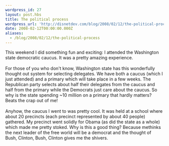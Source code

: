 ```yaml
---
wordpress_id: 27
layout: post.hbs
title: The political process
wordpress_url: 'http://disnetdev.com/blog/2008/02/12/the-political-process/'
date: 2008-02-12T00:00:00.000Z
aliases:
  - /blog/2008/02/12/the-political-process
---
```

This weekend I did something fun and exciting: I attended the Washington state democratic caucus. It was a pretty amazing experience. <br /><br />For those of you who don't know, Washington state has this wonderfully thought out system for selecting delegates. We have both a caucus (which I just attended) and a primary which will take place in a few weeks. The Republican party selects about half their delegates from the caucus and half from the primary while the Democrats just care about the caucus. So why is the state spending ~10 million on a primary that hardly matters? Beats the crap out of me!<br /><br />Anyhow, the caucus I went to was pretty cool. It was held at a school where about 20 precincts (each precinct represented by about 40 people) gathered. My precinct went solidly for Obama (as did the state as a whole) which made me pretty stoked. Why is this a good thing? Because methinks the next leader of the free world will be a democrat and the thought of Bush, Clinton, Bush, Clinton gives me the shivers.<br />
